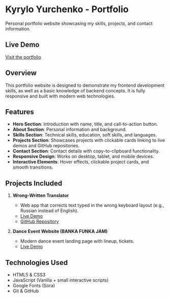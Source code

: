 # Kyrylo Yurchenko - Portfolio

Personal portfolio website showcasing my skills, projects, and contact information.

## Live Demo
[Visit the portfolio](https://kyrylostyle.github.io/Portfolio/)

## Overview
This portfolio website is designed to demonstrate my frontend development skills, as well as a basic knowledge of backend concepts. It is fully responsive and built with modern web technologies.

## Features
- **Hero Section**: Introduction with name, title, and call-to-action button.
- **About Section**: Personal information and background.
- **Skills Section**: Technical skills, education, soft skills, and languages.
- **Projects Section**: Showcases projects with clickable cards linking to live demos and GitHub repositories.
- **Contact Section**: Contact details with copy-to-clipboard functionality.
- **Responsive Design**: Works on desktop, tablet, and mobile devices.
- **Interactive Elements**: Hover effects, clickable project cards, and smooth transitions.

## Projects Included
1. **Wrong-Written Translator**  
   - Web app that corrects text typed in the wrong keyboard layout (e.g., Russian instead of English).  
   - [Live Demo](https://kyrylostyle.github.io/Translater/)  
   - [GitHub Repository](https://github.com/kyrylostyle/Translater)

2. **Dance Event Website (BANKA FUNKA JAM)**  
   - Modern dance event landing page with lineup, tickets.
   - [Live Demo](https://kyrylostyle.github.io/BankaFunka/)  

## Technologies Used
- HTML5 & CSS3  
- JavaScript (Vanilla + small interactive scripts)  
- Google Fonts (Sora)  
- Git & GitHub  

